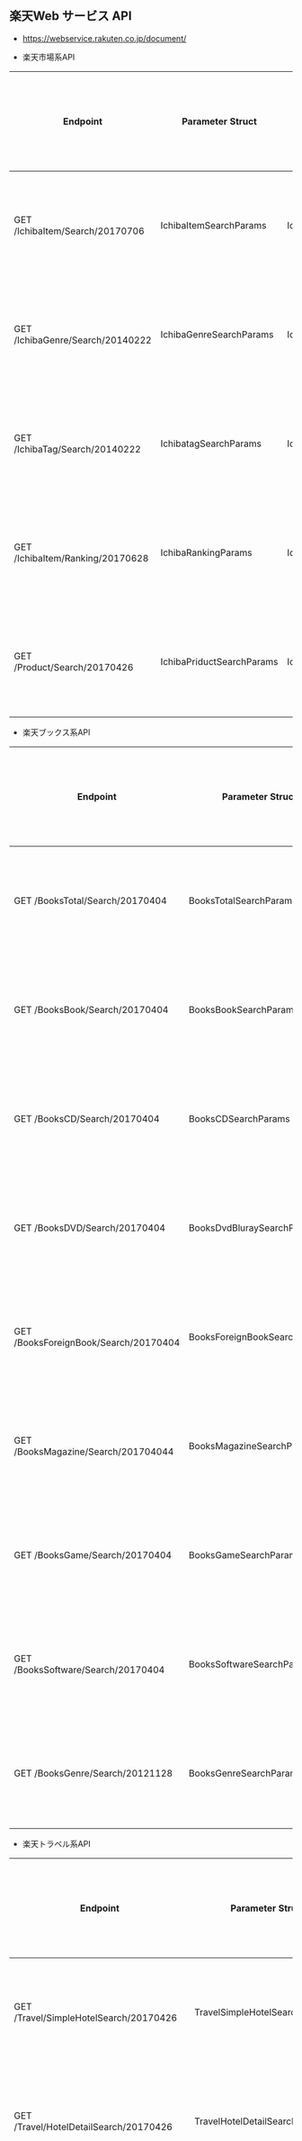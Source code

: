 ## 楽天Web サービス API 

- https://webservice.rakuten.co.jp/document/

- 楽天市場系API

|Endpoint | Parameter Struct | Method | 認可方式, その他 |
|---------|------------------|--------|----------------|
|GET /IchibaItem/Search/20170706 | IchibaItemSearchParams | Ichiba.Search| アプリID認可方式 |
|GET /IchibaGenre/Search/20140222 | IchibaGenreSearchParams | Ichiba.GenreSearch| アプリID認可方式 |
|GET /IchibaTag/Search/20140222 | IchibatagSearchParams | Ichiba.TagSearch| アプリID認可方式 |
|GET /IchibaItem/Ranking/20170628 | IchibaRankingParams | Ichiba.Ranking| アプリID認可方式 |
|GET /Product/Search/20170426 | IchibaPriductSearchParams | Ichiba.ProductSearch| アプリID認可方式 |

- 楽天ブックス系API 

|Endpoint | Parameter Struct | Method | 認可方式, その他 |
|---------|------------------|--------|----------------|
|GET /BooksTotal/Search/20170404 | BooksTotalSearchParams | Books.TotalSearch| アプリID認可方式 |
|GET /BooksBook/Search/20170404 | BooksBookSearchParams | Books.BookSearch| アプリID認可方式 |
|GET /BooksCD/Search/20170404 | BooksCDSearchParams | Books.CDSearch| アプリID認可方式 |
|GET /BooksDVD/Search/20170404 | BooksDvdBluraySearchParams | Books.DvdBluraySearch| アプリID認可方式 |
|GET /BooksForeignBook/Search/20170404 | BooksForeignBookSearchParams | Books.ForeignBookSearch| アプリID認可方式 |
|GET /BooksMagazine/Search/201704044 | BooksMagazineSearchParams | Books.MagazineSearch| アプリID認可方式 |
|GET /BooksGame/Search/20170404 | BooksGameSearchParams | Books.GameSearch| アプリID認可方式 |
|GET /BooksSoftware/Search/20170404 | BooksSoftwareSearchParams | Books.SoftwareSearch| アプリID認可方式 |
|GET /BooksGenre/Search/20121128 | BooksGenreSearchParams | Books.GenreSearch| アプリID認可方式 |

- 楽天トラベル系API 

|Endpoint | Parameter Struct | Method |  認可方式, その他 |
|---------|------------------|--------| ----------------|
|GET /Travel/SimpleHotelSearch/20170426 | TravelSimpleHotelSearchParams | Travel.SimpleHotelSearch| アプリID認可方式 |
|GET /Travel/HotelDetailSearch/20170426 | TravelHotelDetailSearchParams | Travel.HotelDetailSearch| アプリID認可方式 |
|GET /Travel/VacantHotelSearch/20170426 | VacantHotelSearchParams | Travel.VacantHotelSearch| アプリID認可方式 |
|GET /Travel/GetAreaClass/20131024 | TravelGetAreaParams | Travel.GetArea| アプリID認可方式 |
|GET /Travel/KeywordHotelSearch/20170426 | TravelKeywordHotelSearchParams | Travel.KeywordHotelSearch| アプリID認可方式 |
|GET /Travel/GetHotelChainList/20131024 | TravelHotelChainParams | Travel.HotelChainSearch| アプリID認可方式 |
|GET /Travel/HotelRanking/20170426 | TravelHotelRankingParams | Travel.HotelRanking| アプリID認可方式 |

- 楽天ブックマーク系API 
 Struct | Method | 認可方式, その他 |
|---------|------------------|--------| ----------------|
|GET /FavoriteBookmark/List/20170426 | FavoGetParams | Favorite.Get| OAuth2.0 |
|GET /FavoriteBookmark/Delete/20120627 | FavoAddParams | Favorite.Add| 0Auth2.0 |
|GET /FavoriteBookmark/List/20170426 | FavoDeleteParams | Favorite.Delete| OAuth2.0 |

- 楽天レシピ系API

|Endpoint | Parameter Struct | Method | 認可方式, その他 |
|---------|------------------|--------|----------------|
|GET /Recipe/CategoryList/20170426 | RecipeCategoryParams | Recipe.Category| アプリID認可方式 |
|GET /Recipe/CategoryRanking/20170426 | RecipeRankingParams | Recipe.Ranking| アプリID認可方式 |

- 楽天Kobo系API

|Endpoint | Parameter Struct | Method | 認可方式, その他 |
|---------|------------------|--------|----------------|
|GET /Kobo/EbookSearch/20170426 | KoboEbooksParams | Kobo.EbooksSearch| アプリID認可方式 |
|GET /Kobo/GenreSearch/20131010 | KoboGenreSearchParams | Kobo.GenreSearch| アプリID認可方式 |

- 楽天Gora系API

|Endpoint | Parameter Struct | Method | 認可方式, その他 |
|---------|------------------|--------|----------------|
|GET /Gora/GoraGolfCourseSearch/20170623 | GolfCourseParams | Gora.GolfCourseSearch| アプリID認可方式 |
|GET /Gora/GoraGolfCourseDetail/20170623 | GolfCourseDetailParams | Gora.GolfCourseDetailSearch| アプリID認可方式 |
|GET /Gora/GoraPlanSearch/20170623 | GolfPlanParams | Gora.GolfPlanSearch| アプリID認可方式 |

